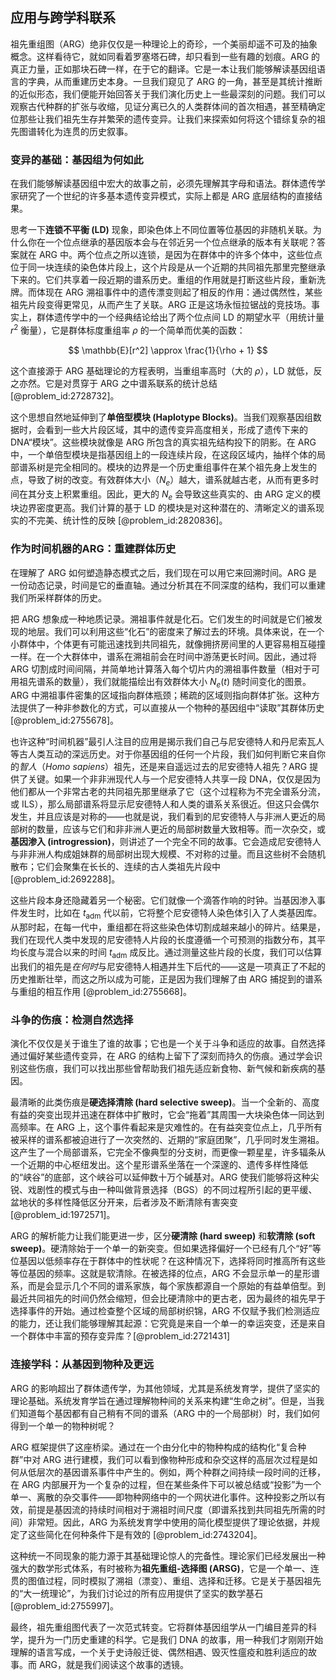 ## 应用与跨学科联系

祖先重组图（ARG）绝非仅仅是一种理论上的奇珍，一个美丽却遥不可及的抽象概念。这样看待它，就如同看着罗塞塔石碑，却只看到一些有趣的划痕。ARG 的真正力量，正如那块石碑一样，在于它的翻译。它是一本让我们能够解读基因组语言的字典，从而重建历史本身。一旦我们窥见了 ARG 的一角，甚至是其统计推断的近似形态，我们便能开始回答关于我们演化历史上一些最深刻的问题。我们可以观察古代种群的扩张与收缩，见证分离已久的人类群体间的首次相遇，甚至精确定位那些让我们祖先生存并繁荣的遗传变异。让我们来探索如何将这个错综复杂的祖先图谱转化为连贯的历史叙事。

### 变异的基础：基因组为何如此

在我们能够解读基因组中宏大的故事之前，必须先理解其字母和语法。群体遗传学家研究了一个世纪的许多基本遗传变异模式，实际上都是 ARG 底层结构的直接结果。

思考一下**连锁不平衡 (LD)** 现象，即染色体上不同位置等位基因的非随机关联。为什么你在一个位点继承的基因版本会与在邻近另一个位点继承的版本有关联呢？答案就在 ARG 中。两个位点之所以连锁，是因为在群体中的许多个体中，这些位点位于同一块连续的染色体片段上，这个片段是从一个近期的共同祖先那里完整继承下来的。它们共享着一段近期的谱系历史。重组的作用就是打断这些片段，重新洗牌。而体现在 ARG 溯祖事件中的遗传漂变则起了相反的作用：通过偶然性，某些祖先片段变得更常见，从而产生了关联。ARG 正是这场永恒拉锯战的竞技场。事实上，群体遗传学中的一个经典结论给出了两个位点间 LD 的期望水平（用统计量 $r^2$ 衡量），它是群体标度重组率 $\rho$ 的一个简单而优美的函数：

$$
\mathbb{E}[r^2] \approx \frac{1}{\rho + 1}
$$

这个直接源于 ARG 基础理论的方程表明，当重组率高时（大的 $\rho$），LD 就低，反之亦然。它是对贯穿于 ARG 之中谱系联系的统计总结 [@problem_id:2728732]。

这个思想自然地延伸到了**单倍型模块 (Haplotype Blocks)**。当我们观察基因组数据时，会看到一些大片段区域，其中的遗传变异高度相关，形成了遗传下来的 DNA“模块”。这些模块就像是 ARG 所包含的真实祖先结构投下的阴影。在 ARG 中，一个单倍型模块是指基因组上的一段连续片段，在这段区域内，抽样个体的局部谱系树是完全相同的。模块的边界是一个历史重组事件在某个祖先身上发生的点，导致了树的改变。有效群体大小（$N_e$）越大，谱系就越古老，从而有更多时间在其分支上积累重组。因此，更大的 $N_e$ 会导致这些真实的、由 ARG 定义的模块边界密度更高。我们计算的基于 LD 的模块是对这种潜在的、清晰定义的谱系现实的不完美、统计性的反映 [@problem_id:2820836]。

### 作为时间机器的ARG：重建群体历史

在理解了 ARG 如何塑造静态模式之后，我们现在可以用它来回溯时间。ARG 是一份动态记录，时间是它的垂直轴。通过分析其在不同深度的结构，我们可以重建我们所采样群体的历史。

把 ARG 想象成一种地质记录。溯祖事件就是化石。它们发生的时间就是它们被发现的地层。我们可以利用这些“化石”的密度来了解过去的环境。具体来说，在一个小群体中，个体更有可能迅速找到共同祖先，就像拥挤房间里的人更容易相互碰撞一样。在一个大群体中，谱系在溯祖前会在时间中游荡更长时间。因此，通过将 ARG 切割成时间间隔，并简单地计算落入每个切片内的溯祖事件数量（相对于可用祖先谱系的数量），我们就能描绘出有效群体大小 $N_e(t)$ 随时间变化的图景。ARG 中溯祖事件密集的区域指向群体瓶颈；稀疏的区域则指向群体扩张。这种方法提供了一种非参数化的方式，可以直接从一个物种的基因组中“读取”其群体历史 [@problem_id:2755678]。

也许这种“时间机器”最引人注目的应用是揭示我们自己与尼安德特人和丹尼索瓦人等古人类互动的深远历史。对于你基因组的任何一个片段，我们如何判断它来自你的*智人*（*Homo sapiens*）祖先，还是来自遥远过去的尼安德特人祖先？ARG 提供了关键。如果一个非非洲现代人与一个尼安德特人共享一段 DNA，仅仅是因为他们都从一个非常古老的共同祖先那里继承了它（这个过程称为不完全谱系分流，或 ILS），那么局部谱系将显示尼安德特人和人类的谱系关系很近。但这只会偶尔发生，并且应该是对称的——也就是说，我们看到的尼安德特人与非洲人更近的局部树的数量，应该与它们和非非洲人更近的局部树数量大致相等。而一次杂交，或**基因渗入 (introgression)**，则讲述了一个完全不同的故事。它会造成尼安德特人与非非洲人构成姐妹群的局部树出现大规模、不对称的过量。而且这些树不会随机散布；它们会聚集在长长的、连续的古人类祖先片段中 [@problem_id:2692288]。

这些片段本身还隐藏着另一个秘密。它们就像一个滴答作响的时钟。当基因渗入事件发生时，比如在 $t_{\mathrm{adm}}$ 代以前，它将整个尼安德特人染色体引入了人类基因库。从那时起，在每一代中，重组都在将这些染色体切割成越来越小的碎片。结果是，我们在现代人类中发现的尼安德特人片段的长度遵循一个可预测的指数分布，其平均长度与混合以来的时间 $t_{\mathrm{adm}}$ 成反比。通过测量这些片段的长度，我们可以估算出我们的祖先是*在何时*与尼安德特人相遇并生下后代的——这是一项真正了不起的历史推断壮举，而这之所以成为可能，正是因为我们理解了由 ARG 捕捉到的谱系与重组的相互作用 [@problem_id:2755668]。

### 斗争的伤痕：检测自然选择

演化不仅仅是关于谁生了谁的故事；它也是一个关于斗争和适应的故事。自然选择通过偏好某些遗传变异，在 ARG 的结构上留下了深刻而持久的伤痕。通过学会识别这些伤痕，我们可以找出那些曾帮助我们祖先适应新食物、新气候和新疾病的基因。

最清晰的此类伤痕是**硬选择清除 (hard selective sweep)**。当一个全新的、高度有益的突变出现并迅速在群体中扩散时，它会“拖着”其周围一大块染色体一同达到高频率。在 ARG 上，这个事件看起来是灾难性的。在有益突变位点上，几乎所有被采样的谱系都被迫进行了一次突然的、近期的“家庭团聚”，几乎同时发生溯祖。这产生了一个局部谱系，它完全不像典型的分支树，而更像一颗星星，许多辐条从一个近期的中心枢纽发出。这个星形谱系坐落在一个深邃的、遗传多样性降低的“峡谷”的底部，这个峡谷可以延伸数十万个碱基对。ARG 使我们能够将这种尖锐、戏剧性的模式与由一种叫做背景选择（BGS）的不同过程所引起的更平缓、盆地状的多样性降低区分开来，后者涉及不断清除有害突变 [@problem_id:1972571]。

ARG 的解析能力让我们能更进一步，区分**硬清除 (hard sweep)** 和**软清除 (soft sweep)**。硬清除始于一个单一的新突变。但如果选择偏好一个已经有几个“好”等位基因以低频率存在于群体中的性状呢？在这种情况下，选择将同时推高所有这些等位基因的频率。这就是软清除。在被选择的位点，ARG 不会显示单一的星形谱系，而是会显示几个不同的谱系家族，每个家族都源自一个原始的有益单倍型。到最近共同祖先的时间仍然会缩短，但会比硬清除中的更古老，因为最终的祖先早于选择事件的开始。通过检查整个区域的局部树织锦，ARG 不仅赋予我们检测适应的能力，还让我们能够理解其起源：它究竟是来自一个单一的幸运突变，还是来自一个群体中丰富的预存变异库？[@problem_id:2721431]

### 连接学科：从基因到物种及更远

ARG 的影响超出了群体遗传学，为其他领域，尤其是系统发育学，提供了坚实的理论基础。系统发育学旨在通过理解物种间的关系来构建“生命之树”。但是，当我们知道每个基因都有自己稍有不同的谱系（ARG 中的一个局部树）时，我们如何得到一个单一的物种树呢？

ARG 框架提供了这座桥梁。通过在一个由分化中的物种构成的结构化“复合种群”中对 ARG 进行建模，我们可以看到像物种形成和杂交这样的高层次过程是如何从低层次的基因谱系事件中产生的。例如，两个种群之间持续一段时间的迁移，在 ARG 内部展开为一个复杂的过程，但在某些条件下可以被总结或“投影”为一个单一、离散的杂交事件——即物种网络中的一个网状进化事件。这种投影之所以有效，前提是基因流的持续时间相对于溯祖时间尺度（即谱系找到共同祖先所需的时间）非常短。因此，ARG 为系统发育学中使用的简化模型提供了理论依据，并规定了这些简化在何种条件下是有效的 [@problem_id:2743204]。

这种统一不同现象的能力源于其基础理论惊人的完备性。理论家们已经发展出一种强大的数学形式体系，有时被称为**祖先重组-选择图 (ARSG)**，它是一个单一、连贯的图值过程，同时模拟了溯祖（漂变）、重组、选择和迁移。它是关于基因祖先的“大一统理论”，为我们讨论过的所有应用提供了坚实的数学基石 [@problem_id:2755997]。

最终，祖先重组图代表了一次范式转变。它将群体基因组学从一门编目差异的科学，提升为一门历史重建的科学。它是我们 DNA 的故事，用一种我们才刚刚开始理解的语言写成，一个关于史诗般迁徙、偶然相遇、毁灭性瘟疫和胜利适应的故事。而 ARG，就是我们阅读这个故事的透镜。